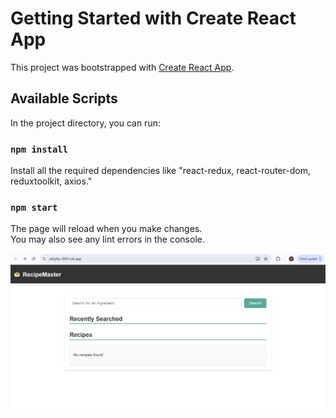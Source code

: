 # Getting Started with Create React App

This project was bootstrapped with [Create React App](https://github.com/facebook/create-react-app).

## Available Scripts

In the project directory, you can run:

### `npm install`

Install all the required dependencies like "react-redux, react-router-dom, reduxtoolkit, axios."

### `npm start`

The page will reload when you make changes.\
You may also see any lint errors in the console.

![My Image](public/HomePage.png)

